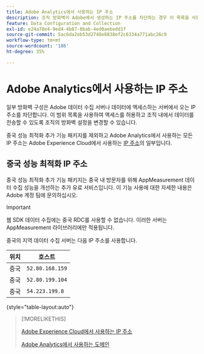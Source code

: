 ```yaml
---
title: Adobe Analytics에서 사용하는 IP 주소
description: 조직 방화벽이 Adobe에서 생성하는 IP 주소를 차단하는 경우 이 목록을 사용하여 방화벽 설정을 업데이트하십시오.
feature: Data Configuration and Collection
exl-id: e24a70e4-9ed4-4b87-8bab-4ed0aebedd1f
source-git-commit: 5ac6da2eb53d2748e8838ef2c6334a771abc26c9
workflow-type: tm+mt
source-wordcount: '186'
ht-degree: 35%

---
```


# Adobe Analytics에서 사용하는 IP 주소

일부 방화벽 구성은 Adobe 데이터 수집 서버나 데이터에 액세스하는 서버에서 오는 IP 주소를 차단합니다. 이 범위 목록을 사용하여 액세스를 허용하고 조직 내에서 데이터를 전송할 수 있도록 조직의 방화벽 설정을 변경할 수 있습니다.

중국 성능 최적화 추가 기능 패키지를 제외하고 Adobe Analytics에서 사용하는 모든 IP 주소는 Adobe Experience Cloud에서 사용하는 [IP 주소](https://experienceleague.adobe.com/ko/docs/core-services/interface/data-collection/ip-addresses)의 일부입니다.

## 중국 성능 최적화 IP 주소

중국 성능 최적화 추가 기능 패키지는 중국 내 방문자를 위해 AppMeasurement 데이터 수집 성능을 개선하는 추가 유료 서비스입니다. 이 기능 사용에 대한 자세한 내용은 Adobe 계정 팀에 문의하십시오.

>[!IMPORTANT]
>
>웹 SDK 데이터 수집에는 중국 RDC를 사용할 수 없습니다. 이러한 서버는 AppMeasurement 라이브러리에만 적용됩니다.

중국의 지역 데이터 수집 서버는 다음 IP 주소를 사용합니다.

| 위치 | 호스트 |
| --- | --- |
| 중국 | `52.80.168.159` |
| 중국 | `52.80.199.104` |
| 중국 | `54.223.199.8` |

{style="table-layout:auto"}

>[!MORELIKETHIS]
>
>[Adobe Experience Cloud에서 사용하는 IP 주소](https://experienceleague.adobe.com/ko/docs/core-services/interface/data-collection/ip-addresses)
>
>[Adobe Analytics에서 사용하는 도메인](domains.md)

